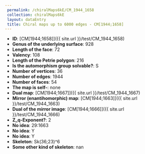 ```yaml
--- 
 permalink: /chiralMaps6kE/CM_1944_1658 
 collection: chiralMaps6kE
 layout: dataEntry
 title: Chiral maps up to 6000 edges - CM[1944;1658]
---
```


- **ID**: [CM[1944;1658]]({{ site.url }}/test/CM_1944_1658)
- **Genus of the underlying surface**: 928
- **Length of the face**: 72
- **Valency**: 108
- **Length of the Petrie polygon**: 216
- **Is the automorphism group solvable?**: S
- **Number of vertices**: 36
- **Number of edges**: 1944
- **Number of faces**: 54
- **The map is self-**: none
- **Dual map**: [CM[1944;1667]]({{ site.url }}/test/CM_1944_1667)
- **Mirror (enantihomorphic) map**: [CM[1944;1663]]({{ site.url }}/test/CM_1944_1663)
- **Dual of the mirror image**: [CM[1944;1666]]({{ site.url }}/test/CM_1944_1666)
- **Z_q-Exponent?**: 2
- **No idea**:  29:1663
- **No idea**: Y
- **No idea**: Y
- **Skeleton**: Sk(36;23)^6
- **Some other kind of skeleton**: nan
